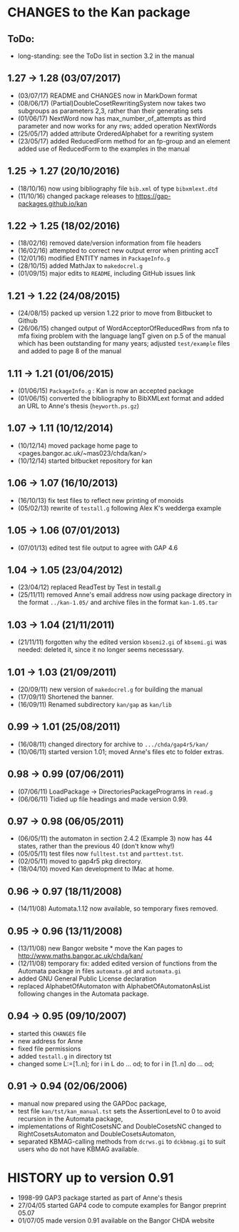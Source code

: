 # CHANGES to the Kan package 

## ToDo: 

 * long-standing: see the ToDo list in section 3.2 in the manual 

## 1.27 -> 1.28  (03/07/2017) 

 * (03/07/17) README and CHANGES now in MarkDown format 
 * (08/06/17) (Partial)DoubleCosetRewritingSystem now takes two subgroups as 
              parameters 2,3, rather than their generating sets 
 * (01/06/17) NextWord now has max_number_of_attempts as third parameter and 
              now works for any rws; added operation NextWords 
 * (25/05/17) added attribute OrderedAlphabet for a rewriting system 
 * (23/05/17) added ReducedForm method for an fp-group and an element 
              added use of ReducedForm to the examples in the manual 

## 1.25 -> 1.27  (20/10/2016) 

 * (18/10/16) now using bibliography file `bib.xml` of type `bibxmlext.dtd`
 * (11/10/16) changed package releases to <https://gap-packages.github.io/kan> 

## 1.22 -> 1.25  (18/02/2016) 

 * (18/02/16) removed date/version information from file headers 
 * (16/02/16) attempted to correct new output error when printing accT 
 * (12/01/16) modified ENTITY names in `PackageInfo.g` 
 * (28/10/15) added MathJax to `makedocrel.g` 
 * (01/09/15) major edits to `README`, including GitHub issues link 

## 1.21 -> 1.22  (24/08/2015) 

 * (24/08/15) packed up version 1.22 prior to move from Bitbucket to Github 
 * (26/06/15) changed output of WordAcceptorOfReducedRws from nfa to mfa 
              fixing problem with the language langT given on p.5 of the manual 
              which has been outstanding for many years; 
              adjusted `test/example` files and added to page 8 of the manual

## 1.11 -> 1.21  (01/06/2015) 

 * (01/06/15) `PackageInfo.g` : Kan is now an accepted package  
 * (01/06/15) converted the bibliography to BibXMLext format 
              and added an URL to Anne's thesis (`heyworth.ps.gz`)  

## 1.07 -> 1.11  (10/12/2014) 

 * (10/12/14) moved package home page to <pages.bangor.ac.uk/~mas023/chda/kan/>
 * (10/12/14) started bitbucket repository for kan 

## 1.06 -> 1.07  (16/10/2013) 

 * (16/10/13) fix test files to reflect new printing of monoids
 * (05/02/13) rewrite of `testall.g` following Alex K's wedderga example 

## 1.05 -> 1.06  (07/01/2013) 

 * (07/01/13) edited test file output to agree with GAP 4.6 

## 1.04 -> 1.05  (23/04/2012) 

 * (23/04/12) replaced ReadTest by Test in testall.g 
 * (25/11/11) removed Anne's email address 
              now using package directory in the format `../kan-1.05/` 
              and archive files in the format  `kan-1.05.tar` 

## 1.03 -> 1.04  (21/11/2011) 

 * (21/11/11) forgotten why the edited version `kbsemi2.gi` of `kbsemi.gi` 
              was needed: deleted it, since it no longer seems necesssary. 

## 1.01 -> 1.03  (21/09/2011) 

 * (20/09/11) new version of `makedocrel.g` for building the manual 
 * (17/09/11) Shortened the banner. 
 * (16/09/11) Renamed subdirectory `kan/gap` as `kan/lib` 

## 0.99 -> 1.01  (25/08/2011) 

 * (16/08/11) changed directory for archive to `.../chda/gap4r5/kan/` 
 * (10/06/11) started version 1.01; moved Anne's files etc to folder extras. 

## 0.98 -> 0.99  (07/06/2011) 

 * (07/06/11) LoadPackage -> DirectoriesPackagePrograms in `read.g`
 * (06/06/11) Tidied up file headings and made version 0.99. 

## 0.97 -> 0.98  (06/05/2011) 

 * (06/05/11) the automaton in section 2.4.2 (Example 3) 
             now has 44 states, rather than the previous 40 (don't know why!)
 * (05/05/11) test files now  `fulltest.tst`  and  `parttest.tst`. 
 * (02/05/11) moved to gap4r5 pkg directory. 
 * (18/04/10) moved Kan development to IMac at home. 

## 0.96 -> 0.97  (18/11/2008)

 * (14/11/08) Automata.1.12 now available, so temporary fixes removed.

## 0.95 -> 0.96  (13/11/2008)

 * (13/11/08) new Bangor website * move the Kan pages to 
                  <http://www.maths.bangor.ac.uk/chda/kan/> 
 * (12/11/08)  temporary fix: added edited version of functions 
  from the Automata package in files `automata.gd` and `automata.gi` 
 * added GNU General Public License declaration 
 * replaced AlphabetOfAutomaton with AlphabetOfAutomatonAsList 
  following changes in the Automata package. 

## 0.94 -> 0.95  (09/10/2007)

 * started this `CHANGES` file 
 * new address for Anne
 * fixed file permissions
 * added  `testall.g`  in directory tst
 * changed some  L:=[1..n]; for i in L do ... od;
            to  for i in [1..n] do ... od;

## 0.91 -> 0.94  (02/06/2006)

 * manual now prepared using the GAPDoc package, 
 * test file `kan/tst/kan_manual.tst` sets the AssertionLevel to 0 
  to avoid recursion in the Automata package, 
 * implementations of RightCosetsNC and DoubleCosetsNC 
  changed to RightCosetsAutomaton and DoubleCosetsAutomaton, 
 * separated KBMAG-calling methods from `dcrws.gi` to `dckbmag.gi`
  to suit users who do not have KBMAG available. 

# HISTORY up to version 0.91
 *  1998-99  GAP3 package started as part of Anne's thesis       
 * 27/04/05  started GAP4 code to compute examples for Bangor preprint 05.07
 * 01/07/05  made version 0.91 available on the Bangor CHDA website
